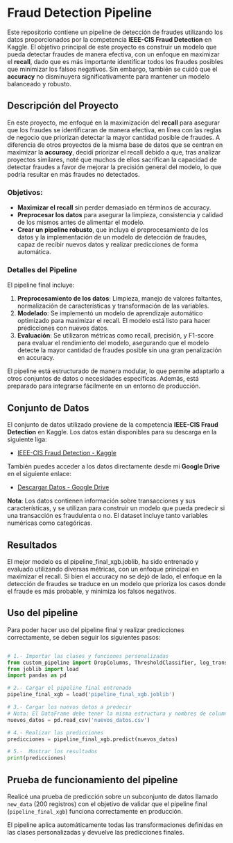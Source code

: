 # Fraud Detection Pipeline

Este repositorio contiene un pipeline de detección de fraudes utilizando los datos proporcionados por la competencia **IEEE-CIS Fraud Detection** en Kaggle. El objetivo principal de este proyecto es construir un modelo que pueda detectar fraudes de manera efectiva, con un enfoque en maximizar el **recall**, dado que es más importante identificar todos los fraudes posibles que minimizar los falsos negativos. Sin embargo, también se cuidó que el **accuracy** no disminuyera significativamente para mantener un modelo balanceado y robusto.

## Descripción del Proyecto

En este proyecto, me enfoqué en la maximización del **recall** para asegurar que los fraudes se identificaran de manera efectiva, en línea con las reglas de negocio que priorizan detectar la mayor cantidad posible de fraudes. A diferencia de otros proyectos de la misma base de datos que se centran en maximizar la **accuracy**, decidí priorizar el recall debido a que, tras analizar proyectos similares, noté que muchos de ellos sacrifican la capacidad de detectar fraudes a favor de mejorar la precisión general del modelo, lo que podría resultar en más fraudes no detectados.

### Objetivos:
- **Maximizar el recall** sin perder demasiado en términos de accuracy.
- **Preprocesar los datos** para asegurar la limpieza, consistencia y calidad de los mismos antes de alimentar el modelo.
- **Crear un pipeline robusto**, que incluya el preprocesamiento de los datos y la implementación de un modelo de detección de fraudes, capaz de recibir nuevos datos y realizar predicciones de forma automática.

### Detalles del Pipeline
El pipeline final incluye:
1. **Preprocesamiento de los datos**: Limpieza, manejo de valores faltantes, normalización de características y transformación de las variables.
2. **Modelado**: Se implementó un modelo de aprendizaje automático optimizado para maximizar el recall. El modelo está listo para hacer predicciones con nuevos datos.
3. **Evaluación**: Se utilizaron métricas como recall, precisión, y F1-score para evaluar el rendimiento del modelo, asegurando que el modelo detecte la mayor cantidad de fraudes posible sin una gran penalización en accuracy.

El pipeline está estructurado de manera modular, lo que permite adaptarlo a otros conjuntos de datos o necesidades específicas. Además, está preparado para integrarse fácilmente en un entorno de producción.

## Conjunto de Datos

El conjunto de datos utilizado proviene de la competencia **IEEE-CIS Fraud Detection** en Kaggle. Los datos están disponibles para su descarga en la siguiente liga:

- [IEEE-CIS Fraud Detection - Kaggle](https://www.kaggle.com/c/ieee-fraud-detection)

También puedes acceder a los datos directamente desde mi **Google Drive** en el siguiente enlace:

- [Descargar Datos - Google Drive](https://drive.google.com/drive/folders/11f--xFYxzVgFXF3MqtDaCBfbuF0Z10Ii?usp=sharing)

**Nota**: Los datos contienen información sobre transacciones y sus características, y se utilizan para construir un modelo que pueda predecir si una transacción es fraudulenta o no. El dataset incluye tanto variables numéricas como categóricas.

## Resultados

El mejor modelo es el pipeline_final_xgb.joblib, ha sido entrenado y evaluado utilizando diversas métricas, con un enfoque principal en maximizar el recall. Si bien el accuracy no se dejó de lado, el enfoque en la detección de fraudes se traduce en un modelo que prioriza los casos donde el fraude es más probable, y minimiza los falsos negativos.

## Uso del pipeline

Para poder hacer uso del pipeline final y realizar predicciones correctamente, se deben seguir los siguientes pasos:

```python

# 1.- Importar las clases y funciones personalizadas
from custom_pipeline import DropColumns, ThresholdClassifier, log_transform, inverse_log_transform, sqrt_transform
from joblib import load
import pandas as pd

# 2.- Cargar el pipeline final entrenado
pipeline_final_xgb = load('pipeline_final_xgb.joblib')

# 3.- Cargar los nuevos datos a predecir
# Nota: El DataFrame debe tener la misma estructura y nombres de columnas que los archivos utilizados durante el entrenamiento (train.csv)
nuevos_datos = pd.read_csv('nuevos_datos.csv')

# 4.- Realizar las predicciones
predicciones = pipeline_final_xgb.predict(nuevos_datos)

# 5.-  Mostrar los resultados
print(predicciones)
```
## Prueba de funcionamiento del pipeline

Realicé una prueba de predicción sobre un subconjunto de datos llamado `new_data` (200 registros) con el objetivo de validar que el pipeline final (`pipeline_final_xgb`) funciona correctamente en producción.

El pipeline aplica automáticamente todas las transformaciones definidas en las clases personalizadas y devuelve las predicciones finales.
